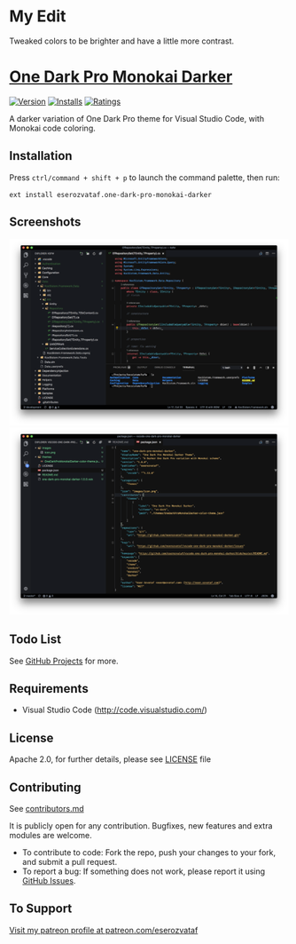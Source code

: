 # My Edit

Tweaked colors to be brighter and have a little more contrast.

# [One Dark Pro Monokai Darker](https://github.com/eserozvataf/vscode-one-dark-pro-monokai-darker)

[![Version](https://vsmarketplacebadge.apphb.com/version/eserozvataf.one-dark-pro-monokai-darker.svg)](https://marketplace.visualstudio.com/items?itemName=eserozvataf.one-dark-pro-monokai-darker) [![Installs](https://vsmarketplacebadge.apphb.com/installs/eserozvataf.one-dark-pro-monokai-darker.svg)](https://marketplace.visualstudio.com/items?itemName=eserozvataf.one-dark-pro-monokai-darker) [![Ratings](https://vsmarketplacebadge.apphb.com/rating/eserozvataf.one-dark-pro-monokai-darker.svg)](https://marketplace.visualstudio.com/items?itemName=eserozvataf.one-dark-pro-monokai-darker)

A darker variation of One Dark Pro theme for Visual Studio Code, with Monokai code coloring.

## Installation

Press `ctrl/command + shift + p` to launch the command palette, then run:
```
ext install eserozvataf.one-dark-pro-monokai-darker
```

## Screenshots

![Screenshot 01](images/screenshots/ss01.png "Screenshot #01")
![Screenshot 02](images/screenshots/ss02.png "Screenshot #02")

## Todo List

See [GitHub Projects](https://github.com/eserozvataf/vscode-one-dark-pro-monokai-darker/projects) for more.


## Requirements

* Visual Studio Code (http://code.visualstudio.com/)


## License

Apache 2.0, for further details, please see [LICENSE](LICENSE) file


## Contributing

See [contributors.md](contributors.md)

It is publicly open for any contribution. Bugfixes, new features and extra modules are welcome.

* To contribute to code: Fork the repo, push your changes to your fork, and submit a pull request.
* To report a bug: If something does not work, please report it using [GitHub Issues](https://github.com/eserozvataf/vscode-one-dark-pro-monokai-darker/issues).


## To Support

[Visit my patreon profile at patreon.com/eserozvataf](https://www.patreon.com/eserozvataf)
